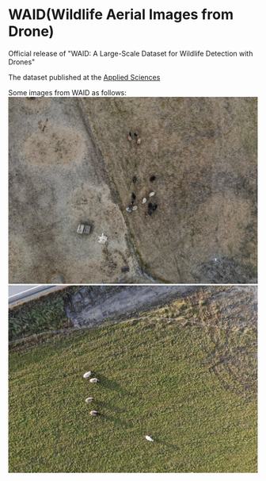 # WAID(Wildlife Aerial Images from Drone)
Official release of "WAID: A Large-Scale Dataset for Wildlife Detection with Drones"

The dataset published at the [Applied Sciences](https://www.mdpi.com/2076-3417/13/18/10397)

Some images from WAID as follows:
![image](https://github.com/xiaohuicui/WAID/blob/main/WAID/images/train/2020_05_orkanger_0734_JPG.rf.6575ecdaa8b141e40689803c13d41780.jpg)
![image](https://github.com/xiaohuicui/WAID/blob/main/WAID/images/train/2019_10_storli3_3722_JPG.rf.9e8ceab0bb79dcae2c5756c11ce2d4bf.jpg)

